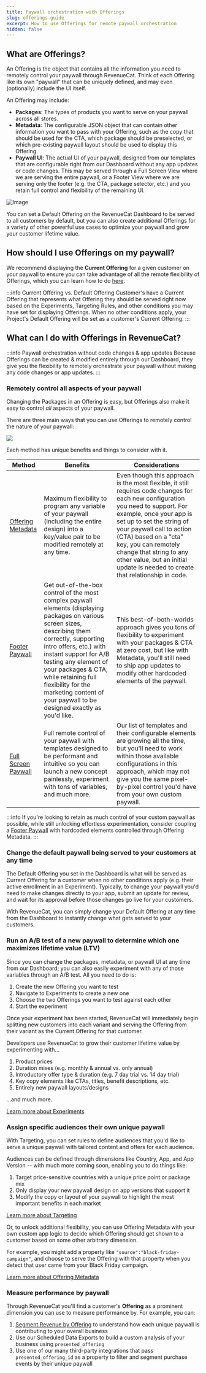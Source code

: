 ```yaml
---
title: Paywall orchestration with Offerings
slug: offerings-guide
excerpt: How to use Offerings for remote paywall orchestration
hidden: false
---
```


## What are Offerings?

An Offering is the object that contains all the information you need to remotely control your paywall through RevenueCat. Think of each Offering like its own "paywall" that can be uniquely defined, and may even (optionally) include the UI itself.

An Offering may include:

- **Packages**: The types of products you want to serve on your paywall across all stores.
- **Metadata**: The configurable JSON object that can contain other information you want to pass with your Offering, such as the copy that should be used for the CTA, which package should be preselected, or which pre-existing paywall layout should be used to display this Offering.
- **Paywall UI**: The actual UI of your paywall, designed from our templates that are configurable right from our Dashboard without any app updates or code changes. This may be served through a Full Screen View where we are serving the entire paywall, or a Footer View where we are serving only the footer (e.g. the CTA, package selector, etc.) and you retain full control and flexibility of the remaining UI.

![Image](/docs_images/paywalls/paywall-orchestration-offerings-overview.png)

You can set a Default Offering on the RevenueCat Dashboard to be served to all customers by default, but you can also create additional Offerings for a variety of other powerful use cases to optimize your paywall and grow your customer lifetime value.

## How should I use Offerings on my paywall?

We recommend displaying the **Current Offering** for a given customer on your paywall to ensure you can take advantage of all the remote flexibility of Offerings, which you can learn how to do [here](/getting-started/displaying-products#fetching-offerings).

:::info Current Offering vs. Default Offering
Customer's have a Current Offering that represents what Offering they should be served right now based on the Experiments, Targeting Rules, and other conditions you may have set for displaying Offerings. When no other conditions apply, your Project's Default Offering will be set as a customer's Current Offering.
:::

## What can I do with Offerings in RevenueCat?

:::info Paywall orchestration without code changes & app updates
Because Offerings can be created & modified entirely through our Dashboard, they give you the flexibility to remotely orchestrate your paywall without making any code changes or app updates.
:::

### Remotely control all aspects of your paywall

Changing the Packages in an Offering is easy, but Offerings also make it easy to control _all_ aspects of your paywall.

There are three main ways that you can use Offerings to remotely control the nature of your paywall:

![](/docs_images/paywalls/paywall-orchestration-offerings-methods.png)

Each method has unique benefits and things to consider with it.

| Method                                        | Benefits                                                                                                                                                                                                                                                                                                                                                          | Considerations                                                                                                                                                                                                                                                                                                                                                                |
| --------------------------------------------- | ----------------------------------------------------------------------------------------------------------------------------------------------------------------------------------------------------------------------------------------------------------------------------------------------------------------------------------------------------------------- | ----------------------------------------------------------------------------------------------------------------------------------------------------------------------------------------------------------------------------------------------------------------------------------------------------------------------------------------------------------------------------- |
| [Offering Metadata](/tools/offering-metadata) | Maximum flexibility to program any variable of your paywall (including the entire design) into a key/value pair to be modified remotely at any time.                                                                                                                                                                                                              | Even though this approach is the most flexible, it still requires code changes for each new configuration you need to support. For example, once your app is set up to set the string of your paywall call to action (CTA) based on a "cta" key, you can remotely change that string to any other value, but an initial update is needed to create that relationship in code. |
| [Footer Paywall](/tools/paywalls)             | Get out-of-the-box control of the most complex paywall elements (displaying packages on various screen sizes, describing them correctly, supporting intro offers, etc.) with instant support for A/B testing any element of your packages & CTA, while retaining full flexibility for the marketing content of your paywall to be designed exactly as you'd like. | This best-of-both-worlds approach gives you tons of flexibility to experiment with your packages & CTA at zero cost, but like with Metadata, you'll still need to ship app updates to modify other hardcoded elements of the paywall.                                                                                                                                         |
| [Full Screen Paywall](/tools/paywalls)        | Full remote control of your paywall with templates designed to be performant and intuitive so you can launch a new concept painlessly, experiment with tons of variables, and much more.                                                                                                                                                                          | Our list of templates and their configurable elements are growing all the time, but you'll need to work within those available configurations in this approach, which may not give you the same pixel-by-pixel control you'd have from your own custom paywall.                                                                                                               |

:::info
If you're looking to retain as much control of your custom paywall as possible, while still unlocking effortless experimentation, consider coupling a [Footer Paywall](/tools/paywalls/displaying-paywalls#how-to-display-a-footer-paywall-on-your-custom-paywall) with hardcoded elements controlled through Offering Metadata.
:::

### Change the default paywall being served to your customers at any time

The Default Offering you set in the Dashboard is what will be served as Current Offering for a customer when no other conditions apply (e.g. their active enrollment in an Experiment). Typically, to change your paywall you'd need to make changes directly to your app, submit an update for review, and wait for its approval before those changes go live for your customers.

With RevenueCat, you can simply change your Default Offering at any time from the Dashboard to instantly change what gets served to your customers.

### Run an A/B test of a new paywall to determine which one maximizes lifetime value (LTV)

Since you can change the packages, metadata, or paywall UI at any time from our Dashboard; you can also easily experiment with any of those variables through an A/B test. All you need to do is:

1. Create the new Offering you want to test
2. Navigate to Experiments to create a new one
3. Choose the two Offerings you want to test against each other
4. Start the experiment

Once your experiment has been started, RevenueCat will immediately begin splitting new customers into each variant and serving the Offering from their variant as the Current Offering for that customer.

Developers use RevenueCat to grow their customer lifetime value by experimenting with...

1. Product prices
2. Duration mixes (e.g. monthly & annual vs. only annual)
3. Introductory offer type & duration (e.g. 7 day trial vs. 14 day trial)
4. Key copy elements like CTAs, titles, benefit descriptions, etc.
5. Entirely new paywall layouts/designs

...and much more.

[Learn more about Experiments](/tools/experiments-v1)

### Assign specific audiences their own unique paywall

With Targeting, you can set rules to define audiences that you'd like to serve a unique paywall with tailored content and offers for each audience.

Audiences can be defined through dimensions like Country, App, and App Version -- with much more coming soon, enabling you to do things like:

1. Target price-sensitive countries with a unique price point or package mix
2. Only display your new paywall design on app versions that support it
3. Modify the copy or layout of your paywall to highlight the most important benefits in each market

[Learn more about Targeting](/tools/targeting)

Or, to unlock additional flexibility, you can use Offering Metadata with your own custom app logic to decide which Offering should get shown to a customer based on some other arbitrary dimension.

For example, you might add a property like `"source":"black-friday-campaign"`, and choose to serve the Offering with that property when you detect that user came from your Black Friday campaign.

[Learn more about Offering Metadata](/tools/offering-metadata)

### Measure performance by paywall

Through RevenueCat you'll find a customer's **Offering** as a prominent dimension you can use to measure performance by. For example, you can:

1. [Segment Revenue by Offering](https://app.revenuecat.com/charts/revenue?chart_type=Stacked%20area&segment=offering_id) to understand how each unique paywall is contributing to your overall business
2. Use our Scheduled Data Exports to build a custom analysis of your business using `presented_offering`
3. Use one of our many third-party integrations that pass `presented_offering_id` as a property to filter and segment purchase events by their unique paywall
